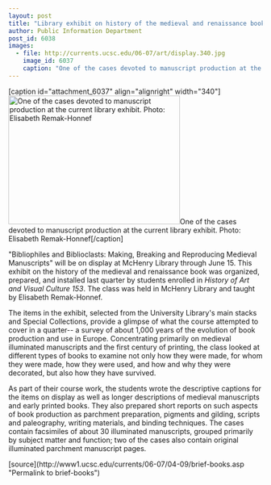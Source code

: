 ```yaml
---
layout: post
title: "Library exhibit on history of the medieval and renaissance book"
author: Public Information Department
post_id: 6038
images:
  - file: http://currents.ucsc.edu/06-07/art/display.340.jpg
    image_id: 6037
    caption: "One of the cases devoted to manuscript production at the current library exhibit. Photo: Elisabeth Remak-Honnef"
---
```


[caption id="attachment_6037" align="alignright" width="340"]<a href="http://localhost/mysite/wp-content/uploads/2007/04/display.340.jpg"><img class="size-full wp-image-6037" src="http://localhost/mysite/wp-content/uploads/2007/04/display.340.jpg" alt="One of the cases devoted to manuscript production at the current library exhibit. Photo: Elisabeth Remak-Honnef" width="340" height="255" /></a>One of the cases devoted to manuscript production at the current library exhibit. Photo: Elisabeth Remak-Honnef[/caption]
<a name="content" id="content"></a>
<p>
  "Bibliophiles and Biblioclasts: Making, Breaking and Reproducing Medieval Manuscripts" will be on display at McHenry Library through June 15. This exhibit on the history of the medieval and renaissance book was organized, prepared, and installed last quarter by students enrolled in <i>History of Art and Visual Culture 153</i>. The class was held in McHenry Library and taught by Elisabeth Remak-Honnef.
</p>
<p>
  The items in the exhibit, selected from the University Library's main stacks and Special Collections, provide a glimpse of what the course attempted to cover in a quarter-- a survey of about 1,000 years of the evolution of book production and use in Europe. Concentrating primarily on medieval illuminated manuscripts and the first century of printing, the class looked at different types of books to examine not only how they were made, for whom they were made, how they were used, and how and why they were decorated, but also how they have survived.
</p>
<p>
  As part of their course work, the students wrote the descriptive captions for the items on display as well as longer descriptions of medieval manuscripts and early printed books. They also prepared short reports on such aspects of book production as parchment preparation, pigments and gilding, scripts and paleography, writing materials, and binding techniques. The cases contain facsimiles of about 30 illuminated manuscripts, grouped primarily by subject matter and function; two of the cases also contain original illuminated parchment manuscript pages.
</p>
[source](http://www1.ucsc.edu/currents/06-07/04-09/brief-books.asp "Permalink to brief-books")
